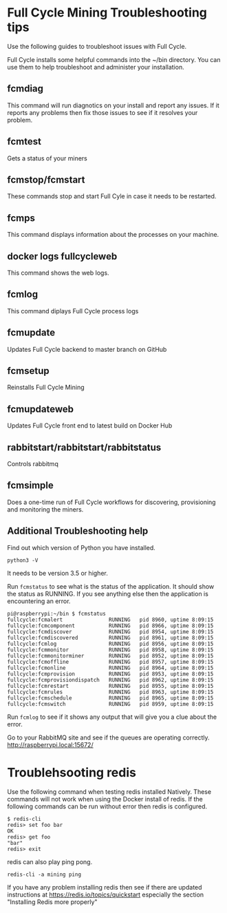 # Full Cycle Mining Troubleshooting tips
Use the following guides to troubleshoot issues with Full Cycle.

Full Cycle installs some helpful commands into the ~/bin directory. You can use them to help troubleshoot and administer your installation.

## fcmdiag
This command will run diagnotics on your install and report any issues. If it reports any problems then fix those issues to see if it resolves your problem.

## fcmtest
Gets a status of your miners

## fcmstop/fcmstart
These commands stop and start Full Cyle in case it needs to be restarted.

## fcmps
This command displays information about the processes on your machine.

## docker logs fullcycleweb
This command shows the web logs.

## fcmlog
This command diplays Full Cycle process logs

## fcmupdate
Updates Full Cycle backend to master branch on GitHub

## fcmsetup
Reinstalls Full Cycle Mining

## fcmupdateweb
Updates Full Cycle front end to latest build on Docker Hub

## rabbitstart/rabbitstart/rabbitstatus
Controls rabbitmq

## fcmsimple
Does a one-time run of Full Cycle workflows for discovering, provisioning and monitoring the miners.

## Additional Troubleshooting help
Find out which version of Python you have installed.
```
python3 -V
```
It needs to be version 3.5 or higher.

Run `fcmstatus` to see what is the status of the application.
It should show the status as RUNNING. If you see anything else then
the application is encountering an error.
```
pi@raspberrypi:~/bin $ fcmstatus
fullcycle:fcmalert               RUNNING   pid 8960, uptime 8:09:15
fullcycle:fcmcomponent           RUNNING   pid 8966, uptime 8:09:15
fullcycle:fcmdiscover            RUNNING   pid 8954, uptime 8:09:15
fullcycle:fcmdiscovered          RUNNING   pid 8961, uptime 8:09:15
fullcycle:fcmlog                 RUNNING   pid 8956, uptime 8:09:15
fullcycle:fcmmonitor             RUNNING   pid 8958, uptime 8:09:15
fullcycle:fcmmonitorminer        RUNNING   pid 8952, uptime 8:09:15
fullcycle:fcmoffline             RUNNING   pid 8957, uptime 8:09:15
fullcycle:fcmonline              RUNNING   pid 8964, uptime 8:09:15
fullcycle:fcmprovision           RUNNING   pid 8953, uptime 8:09:15
fullcycle:fcmprovisiondispatch   RUNNING   pid 8962, uptime 8:09:15
fullcycle:fcmrestart             RUNNING   pid 8955, uptime 8:09:15
fullcycle:fcmrules               RUNNING   pid 8963, uptime 8:09:15
fullcycle:fcmschedule            RUNNING   pid 8965, uptime 8:09:15
fullcycle:fcmswitch              RUNNING   pid 8959, uptime 8:09:15
```
Run `fcmlog` to see if it shows any output that will give you a clue
about the error.

Go to your RabbitMQ site and see if  the queues are operating correctly.
http://raspberrypi.local:15672/

# Troublehsooting redis
Use the following command when testing redis installed Natively.
These commands will not work when using the Docker install of redis.
If the following commands can be run without error then redis is configured.
```
$ redis-cli
redis> set foo bar
OK
redis> get foo
"bar"
redis> exit
```
redis can also play ping pong.
```
redis-cli -a mining ping
```
If you have any problem installing redis then see if there are
updated instructions at https://redis.io/topics/quickstart especially
the section "Installing Redis more properly"
